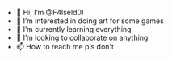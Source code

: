 - 👋 Hi, I’m @F4lseId0l
- 👀 I’m interested in doing art for some games
- 🌱 I’m currently learning everything
- 💞️ I’m looking to collaborate on anything
- 📫 How to reach me pls don't

<!---
F4lseId0l/F4lseId0l is a ✨ special ✨ repository because its `README.md` (this file) appears on your GitHub profile.
You can click the Preview link to take a look at your changes.
--->
